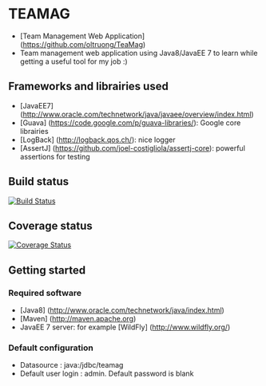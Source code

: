 # TEAMAG
* [Team Management Web Application] (https://github.com/oltruong/TeaMag)
* Team management web application using Java8/JavaEE 7 to learn while getting a useful tool for my job :)

## Frameworks and librairies used

* [JavaEE7] (http://www.oracle.com/technetwork/java/javaee/overview/index.html)
* [Guava] (https://code.google.com/p/guava-libraries/): Google core librairies
* [LogBack] (http://logback.qos.ch/): nice logger
* [AssertJ] (https://github.com/joel-costigliola/assertj-core): powerful assertions for testing

## Build status
[![Build Status](https://api.travis-ci.org/oltruong/teamag.png)](https://travis-ci.org/oltruong/teamag)

## Coverage status
[![Coverage Status](https://coveralls.io/repos/github/oltruong/teamag/badge.png?branch=develop)](https://coveralls.io/github/oltruong/teamag?branch=develop)

## Getting started

### Required software

* [Java8] (http://www.oracle.com/technetwork/java/index.html)
* [Maven] (http://maven.apache.org)
* JavaEE 7 server: for example [WildFly] (http://www.wildfly.org/)

### Default configuration
* Datasource : java:/jdbc/teamag
* Default user login : admin. Default password is blank
